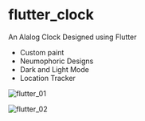 # flutter_clock

An Alalog Clock Designed using Flutter 

- Custom paint
- Neumophoric Designs
- Dark and Light Mode  
- Location Tracker

 ![flutter_01](https://user-images.githubusercontent.com/34428244/92997281-045e7a00-f50a-11ea-9e59-ed59dd8eccb0.png) 
 
 ![flutter_02](https://user-images.githubusercontent.com/34428244/92997324-599a8b80-f50a-11ea-87f7-e7c840dc61ff.png)

 


